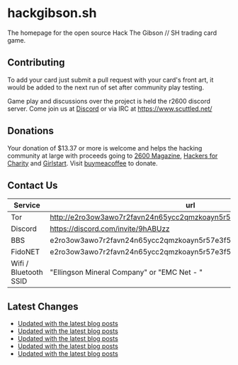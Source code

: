 # hackgibson.sh
The homepage for the open source Hack The Gibson // SH trading card game.


## Contributing

To add your card just submit a pull request with your card's front art, it would be added to the next run of set after community play testing.

Game play and discussions over the project is held the r2600 discord server. Come join us at [Discord](https://discord.com/invite/9hABUzz) or via IRC at https://www.scuttled.net/


## Donations

Your donation of $13.37 or more is welcome and helps the hacking community at large with proceeds going to [2600 Magazine](https://2600.com/), [Hackers for Charity](https://hackersforcharity.org) and [Girlstart](https://girlstart.org).  Visit [buymeacoffee](https://www.buymeacoffee.com/hackgibson.sh) to donate.


## Contact Us

Service | url
-|-
Tor | http://e2ro3ow3awo7r2favn24n65ycc2qmzkoayn5r57e3f56nvjwdcgg32ad.onion
Discord | https://discord.com/invite/9hABUzz
BBS | e2ro3ow3awo7r2favn24n65ycc2qmzkoayn5r57e3f56nvjwdcgg32ad.onion:23
FidoNET | e2ro3ow3awo7r2favn24n65ycc2qmzkoayn5r57e3f56nvjwdcgg32ad.onion:24554
Wifi / Bluetooth SSID | "Ellingson Mineral Company" or "EMC Net - <fidonet address>"

## Latest Changes
<!-- BLOG-POST-LIST:START -->
- [Updated with the latest blog posts](https://github.com/DFW2600/hackgibson.sh/commit/4cea87f2935d6a863b69864b71d2323696ce916c)
- [Updated with the latest blog posts](https://github.com/DFW2600/hackgibson.sh/commit/48622f60c6a0f7ae5ff6e3da75867bfc28ab90a0)
- [Updated with the latest blog posts](https://github.com/DFW2600/hackgibson.sh/commit/89f8f4e348f309cebe5c3120d6c2980490354eff)
- [Updated with the latest blog posts](https://github.com/DFW2600/hackgibson.sh/commit/bf5ef740474d08b4fa0faf64596fc35f3e48a770)
- [Updated with the latest blog posts](https://github.com/DFW2600/hackgibson.sh/commit/b4287d8964fbae3193b366d10831f8f703011f6c)
<!-- BLOG-POST-LIST:END -->
